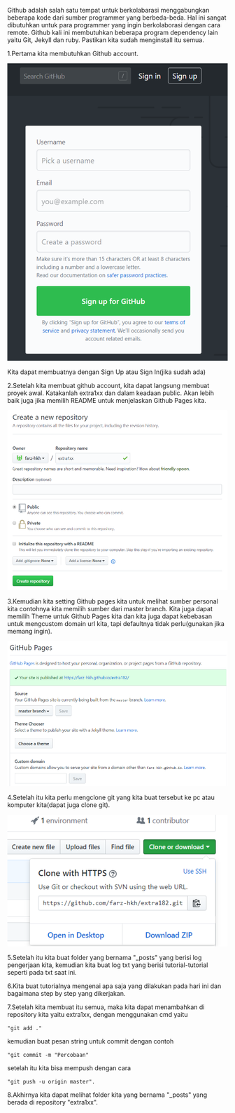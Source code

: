 Github adalah salah satu tempat untuk berkolabarasi menggabungkan beberapa kode dari sumber programmer yang berbeda-beda. Hal ini sangat dibutuhkan untuk para programmer yang ingin berkolaborasi dengan cara remote.
Github kali ini membutuhkan beberapa program dependency lain yaitu Git, Jekyll dan ruby. Pastikan kita sudah menginstall itu semua.

1.Pertama kita membutuhkan Github account.

![images](https://raw.githubusercontent.com/farz-hkh/extra182/master/assets/images/github_akun.png)

Kita dapat membuatnya dengan Sign Up atau Sign In(jika sudah ada)

2.Setelah kita membuat github account, kita dapat langsung membuat proyek awal. Katakanlah extra1xx dan dalam keadaan public. Akan lebih baik juga jika memilih README untuk menjelaskan Github Pages kita.

![images](https://raw.githubusercontent.com/farz-hkh/extra182/master/assets/images/github_repo.png)

3.Kemudian kita setting Github pages kita untuk melihat sumber personal kita contohnya kita memilih sumber dari master branch. Kita juga dapat memilih Theme untuk Github Pages kita dan kita juga dapat kebebasan untuk mengcustom domain url kita, tapi defaultnya tidak perlu(gunakan jika memang ingin).

![images](https://raw.githubusercontent.com/farz-hkh/extra182/master/assets/images/github_pages.png)

4.Setelah itu kita perlu mengclone git yang kita buat tersebut ke pc atau komputer kita(dapat juga clone git).

![images](https://raw.githubusercontent.com/farz-hkh/extra182/master/assets/images/github_clone.png)

5.Setelah itu kita buat folder yang bernama "_posts" yang berisi log pengerjaan kita, kemudian kita buat log txt yang berisi tutorial-tutorial seperti pada txt saat ini.

6.Kita buat tutorialnya mengenai apa saja yang dilakukan pada hari ini dan bagaimana step by step yang dikerjakan.

7.Setelah kita membuat itu semua, maka kita dapat menambahkan di repository kita yaitu extra1xx, dengan menggunakan cmd yaitu
```PS
"git add ."
```
kemudian buat pesan string untuk commit dengan contoh
```PS
"git commit -m "Percobaan"
```
setelah itu kita bisa mempush dengan cara
```PS
"git push -u origin master".
```

8.Akhirnya kita dapat melihat folder kita yang bernama "_posts" yang berada di repository "extra1xx".
